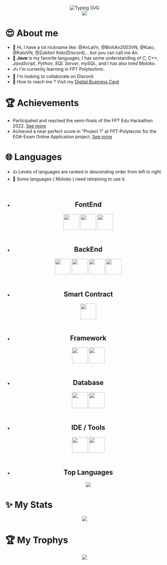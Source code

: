 <p align="center"> 
  <img src="https://readme-typing-svg.demolab.com?font=Fira+Code&size=25&pause=1000&center=true&vCenter=true&width=600&lines=Welcome+to+my+Github+Page+!;You+can+call+me+An+%3C3+!;I+am+a+college+student+at+FPoly+!;Java+is+my+favorite+languages.;I+like+learning+new+technologies+!!!;Check+out+my+repositories+for+more..." alt="Typing SVG" />
  <br><img src="https://komarev.com/ghpvc/?username=AnLaVN&color=blue&style=flat-square&label=PROFILE+VIEWS"/>
</p>

# 😍 About me 
- 👋 Hi, I have a lot nickname like: @AnLaVn, @BinhAn2003VN, @Kato, @KatoVN, @Zukitori Kato(Discord)... but you can call me An. 
- 🤌 ***Java*** is my favorite languages, I has some understanding of *C*, *C++*, *JavaScript*, *Python*, *SQL Server*, *mySQL*, and I has also tried *Motoko*.
- ✍️ I'm currently learning in FPT Polytechnic.
- 🤝 I'm looking to collaborate on Discord.
- 🤙 How to reach me ? Visit my [Digital Business Card](https://anlavn.github.io/)

# 🏆 Achievements
- Participated and reached the semi-finals of the FPT Edu Hackathon 2022. [See more](https://github.com/AnLaVN/BlockChainMotoko)
- Achieved a near perfect score in "Project 1" at FPT-Polytecnic for the EOA-Exam Online Application project. [See more](https://github.com/AnLaVN/EOA)

# 🌐 Languages
- 👍 Levels of languages are ranked in descending order from left to right.
- 🫠 Some languages ( Motoko ) need retraining to use it.
<ul align="center">
	<br><li>
		<h2>FontEnd</h2>
		<code><img width="50" m src="https://github.com/leungwensen/svg-icon/raw/master/dist/svg/logos/html-5.svg"/></code>
		<code><img width="50" src="https://github.com/leungwensen/svg-icon/raw/master/dist/svg/logos/css-3.svg"/></code>
		<code><img width="50" src="https://github.com/leungwensen/svg-icon/raw/master/dist/svg/logos/javascript.svg"/></code>
	</li>
	<br><li>
		<h2>BackEnd</h2>
		<code><img width="50" src="https://github.com/leungwensen/svg-icon/raw/master/dist/svg/logos/java.svg"/></code>
		<code><img width="50" src="https://github.com/leungwensen/svg-icon/raw/master/dist/svg/logos/c.svg"/></code>
		<code><img width="50" src="https://github.com/leungwensen/svg-icon/raw/master/dist/svg/logos/cpp.svg"/></code>
		<code><img width="50" src="https://github.com/leungwensen/svg-icon/raw/master/dist/svg/logos/python.svg"/></code>
	</li>
	<br><li>
		<h2>Smart Contract</h2>
		<code><img width="50" src="https://internetcomputer.org/assets/images/motoko-bfb2a06409d149fe621f5e849c6527b4.webp"/></code>
	</li>
	<br><li>
		<h2>Framework</h2>
		<!-- <code><img width="50" src="https://github.com/leungwensen/svg-icon/raw/master/dist/svg/logos/spring.svg"/></code> -->
		<code><img width="50" src="https://github.com/leungwensen/svg-icon/raw/master/dist/svg/logos/bootstrap.svg"/></code>
		<code><img width="50" src="https://github.com/leungwensen/svg-icon/raw/master/dist/svg/logos/angular-icon.svg"/></code>
	</li>
	<br><li>
		<h2>Database</h2>
		<code><img width="50" src="https://img.icons8.com/color/480/microsoft-sql-server.png"/></code>
		<code><img width="50" src="https://github.com/leungwensen/svg-icon/raw/master/dist/svg/logos/mysql.svg"/></code>
	</li>
	<br><li>
		<h2>IDE / Tools</h2>
		<code><img width="50" src="https://upload.wikimedia.org/wikipedia/commons/thumb/9/98/Apache_NetBeans_Logo.svg/1200px-Apache_NetBeans_Logo.svg.png"/></code>
		<code><img width="50" src="https://upload.wikimedia.org/wikipedia/commons/thumb/9/9a/Visual_Studio_Code_1.35_icon.svg/2048px-Visual_Studio_Code_1.35_icon.svg.png"/></code>
	</li>
	<br><li>
		<h2>Top Languages</h2>
		<p align="center">
			<img src="https://github-readme-stats.vercel.app/api/top-langs/?username=AnLaVN&langs_count=10&showicon=true&theme=tokyonight&hide=html,css"/>
		</p>
	</li>
</ul>


 

# ✨ My Stats
<p align="center"> 
  <img src="https://github-readme-stats.vercel.app/api/?username=AnLaVN&showicon=true&theme=tokyonight"/>
</p>
  
# 🏆 My Trophys
<p align="center"> 
  <img src="https://github-profile-trophy.vercel.app/?username=AnLaVN&theme=dracula"/>
